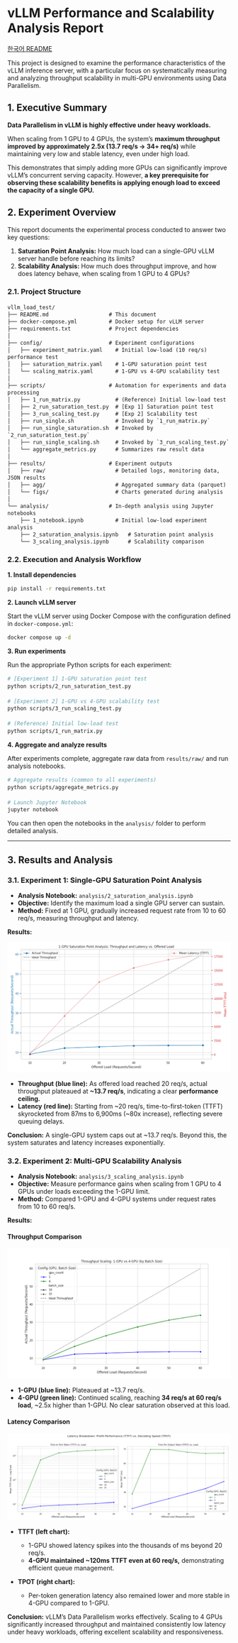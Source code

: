 # vLLM Performance and Scalability Analysis Report

[한국어 README](README_kr.md)

This project is designed to examine the performance characteristics of the vLLM inference server, with a particular focus on systematically measuring and analyzing throughput scalability in multi-GPU environments using Data Parallelism.

## 1. Executive Summary

**Data Parallelism in vLLM is highly effective under heavy workloads.**

When scaling from 1 GPU to 4 GPUs, the system’s **maximum throughput improved by approximately 2.5x (13.7 req/s → 34+ req/s)** while maintaining very low and stable latency, even under high load.

This demonstrates that simply adding more GPUs can significantly improve vLLM’s concurrent serving capacity. However, **a key prerequisite for observing these scalability benefits is applying enough load to exceed the capacity of a single GPU.**

## 2. Experiment Overview

This report documents the experimental process conducted to answer two key questions:

1. **Saturation Point Analysis:** How much load can a single-GPU vLLM server handle before reaching its limits?
2. **Scalability Analysis:** How much does throughput improve, and how does latency behave, when scaling from 1 GPU to 4 GPUs?

### 2.1. Project Structure

```
vllm_load_test/
├── README.md                   # This document
├── docker-compose.yml          # Docker setup for vLLM server
├── requirements.txt            # Project dependencies
│
├── config/                     # Experiment configurations
│   ├── experiment_matrix.yaml    # Initial low-load (10 req/s) performance test
│   ├── saturation_matrix.yaml    # 1-GPU saturation point test
│   └── scaling_matrix.yaml       # 1-GPU vs 4-GPU scalability test
│
├── scripts/                    # Automation for experiments and data processing
│   ├── 1_run_matrix.py           # (Reference) Initial low-load test
│   ├── 2_run_saturation_test.py  # [Exp 1] Saturation point test
│   ├── 3_run_scaling_test.py     # [Exp 2] Scalability test
│   ├── run_single.sh             # Invoked by `1_run_matrix.py`
│   ├── run_single_saturation.sh  # Invoked by `2_run_saturation_test.py`
│   ├── run_single_scaling.sh     # Invoked by `3_run_scaling_test.py`
│   └── aggregate_metrics.py      # Summarizes raw result data
│
├── results/                    # Experiment outputs
│   ├── raw/                      # Detailed logs, monitoring data, JSON results
│   ├── agg/                      # Aggregated summary data (parquet)
│   └── figs/                     # Charts generated during analysis
│
└── analysis/                   # In-depth analysis using Jupyter notebooks
    ├── 1_notebook.ipynb          # Initial low-load experiment analysis
    ├── 2_saturation_analysis.ipynb   # Saturation point analysis
    └── 3_scaling_analysis.ipynb      # Scalability comparison
```

### 2.2. Execution and Analysis Workflow

**1. Install dependencies**

```bash
pip install -r requirements.txt
```

**2. Launch vLLM server**

Start the vLLM server using Docker Compose with the configuration defined in `docker-compose.yml`:

```bash
docker compose up -d
```

**3. Run experiments**

Run the appropriate Python scripts for each experiment:

```bash
# [Experiment 1] 1-GPU saturation point test
python scripts/2_run_saturation_test.py

# [Experiment 2] 1-GPU vs 4-GPU scalability test
python scripts/3_run_scaling_test.py

# (Reference) Initial low-load test
python scripts/1_run_matrix.py
```

**4. Aggregate and analyze results**

After experiments complete, aggregate raw data from `results/raw/` and run analysis notebooks.

```bash
# Aggregate results (common to all experiments)
python scripts/aggregate_metrics.py

# Launch Jupyter Notebook
jupyter notebook
```

You can then open the notebooks in the `analysis/` folder to perform detailed analysis.

---

## 3. Results and Analysis

### 3.1. Experiment 1: Single-GPU Saturation Point Analysis

* **Analysis Notebook:** `analysis/2_saturation_analysis.ipynb`
* **Objective:** Identify the maximum load a single GPU server can sustain.
* **Method:** Fixed at 1 GPU, gradually increased request rate from 10 to 60 req/s, measuring throughput and latency.

**Results:**

![1-GPU Saturation Point](results/figs/saturation_point_analysis.png)

* **Throughput (blue line):** As offered load reached 20 req/s, actual throughput plateaued at **\~13.7 req/s**, indicating a clear **performance ceiling.**
* **Latency (red line):** Starting from \~20 req/s, time-to-first-token (TTFT) skyrocketed from 87ms to 6,900ms (\~80x increase), reflecting severe queuing delays.

**Conclusion:** A single-GPU system caps out at \~13.7 req/s. Beyond this, the system saturates and latency increases exponentially.

### 3.2. Experiment 2: Multi-GPU Scalability Analysis

* **Analysis Notebook:** `analysis/3_scaling_analysis.ipynb`
* **Objective:** Measure performance gains when scaling from 1 GPU to 4 GPUs under loads exceeding the 1-GPU limit.
* **Method:** Compared 1-GPU and 4-GPU systems under request rates from 10 to 60 req/s.

**Results:**

#### Throughput Comparison

![Throughput Scaling](results/figs/scaling_throughput_comparison_by_batch_size.png)

* **1-GPU (blue line):** Plateaued at \~13.7 req/s.
* **4-GPU (green line):** Continued scaling, reaching **34 req/s at 60 req/s load**, \~2.5x higher than 1-GPU. No clear saturation observed at this load.

#### Latency Comparison

![Latency Scaling](results/figs/scaling_latency_breakdown_by_batch_size.png)

* **TTFT (left chart):**

  * 1-GPU showed latency spikes into the thousands of ms beyond 20 req/s.
  * **4-GPU maintained \~120ms TTFT even at 60 req/s,** demonstrating efficient queue management.
* **TPOT (right chart):**

  * Per-token generation latency also remained lower and more stable in 4-GPU compared to 1-GPU.

**Conclusion:** vLLM’s Data Parallelism works effectively. Scaling to 4 GPUs significantly increased throughput and maintained consistently low latency under heavy workloads, offering excellent scalability and responsiveness.
